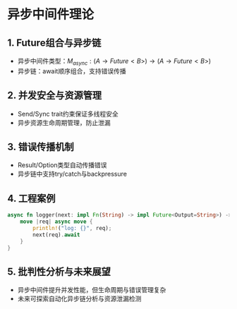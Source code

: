 # 异步中间件理论

## 1. Future组合与异步链

- 异步中间件类型：$M_{async}: (A \to Future<B>) \to (A \to Future<B>)$
- 异步链：await顺序组合，支持错误传播

## 2. 并发安全与资源管理

- Send/Sync trait约束保证多线程安全
- 异步资源生命周期管理，防止泄漏

## 3. 错误传播机制

- Result/Option类型自动传播错误
- 异步链中支持try/catch与backpressure

## 4. 工程案例

```rust
async fn logger(next: impl Fn(String) -> impl Future<Output=String>) -> impl Fn(String) -> impl Future<Output=String> {
    move |req| async move {
        println!("log: {}", req);
        next(req).await
    }
}
```

## 5. 批判性分析与未来展望

- 异步中间件提升并发性能，但生命周期与错误管理复杂
- 未来可探索自动化异步链分析与资源泄漏检测
